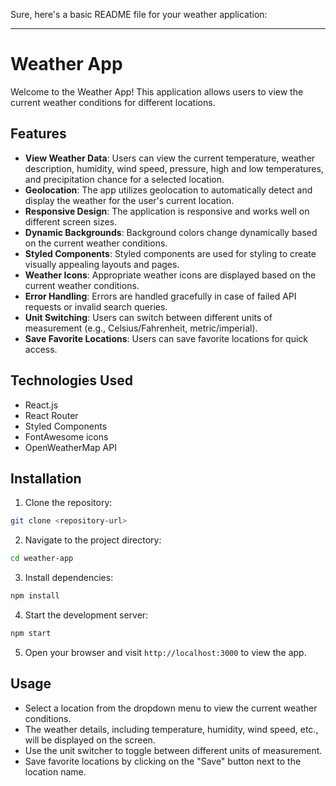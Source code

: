 Sure, here's a basic README file for your weather application:

---

# Weather App

Welcome to the Weather App! This application allows users to view the current weather conditions for different locations.

## Features

- **View Weather Data**: Users can view the current temperature, weather description, humidity, wind speed, pressure, high and low temperatures, and precipitation chance for a selected location.
- **Geolocation**: The app utilizes geolocation to automatically detect and display the weather for the user's current location.
- **Responsive Design**: The application is responsive and works well on different screen sizes.
- **Dynamic Backgrounds**: Background colors change dynamically based on the current weather conditions.
- **Styled Components**: Styled components are used for styling to create visually appealing layouts and pages.
- **Weather Icons**: Appropriate weather icons are displayed based on the current weather conditions.
- **Error Handling**: Errors are handled gracefully in case of failed API requests or invalid search queries.
- **Unit Switching**: Users can switch between different units of measurement (e.g., Celsius/Fahrenheit, metric/imperial).
- **Save Favorite Locations**: Users can save favorite locations for quick access.

## Technologies Used

- React.js
- React Router
- Styled Components
- FontAwesome icons
- OpenWeatherMap API

## Installation

1. Clone the repository:

```bash
git clone <repository-url>
```

2. Navigate to the project directory:

```bash
cd weather-app
```

3. Install dependencies:

```bash
npm install
```

4. Start the development server:

```bash
npm start
```

5. Open your browser and visit `http://localhost:3000` to view the app.

## Usage

- Select a location from the dropdown menu to view the current weather conditions.
- The weather details, including temperature, humidity, wind speed, etc., will be displayed on the screen.
- Use the unit switcher to toggle between different units of measurement.
- Save favorite locations by clicking on the "Save" button next to the location name.

